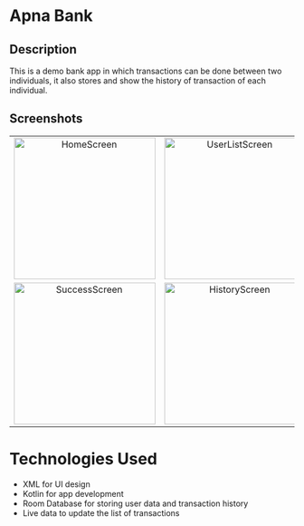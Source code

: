 # Apna Bank
## Description
This is a demo bank app in which transactions can be done between two individuals, it also stores and show the history of transaction of each individual.

## Screenshots
<table>
  <tr>
    <td align="center">
      <img src="https://github.com/manavgambhir/Apna-Bank/assets/97420824/eb947fac-d74f-4141-82c3-89dfb748a0c6" alt="HomeScreen" width="250"/>
    </td>
    <td align="center">
      <img src="https://github.com/manavgambhir/Apna-Bank/assets/97420824/9b821db3-e76f-4afe-9736-367fd82ae15c" alt="UserListScreen" width="250"/>
    </td>
    <td align="center">
      <img src="https://github.com/manavgambhir/Apna-Bank/assets/97420824/4fb45e69-ede5-4eb5-a106-dc5e04cd5da6" alt="UserDetailsScreen" width="250"/>
    </td>
    <td align="center">
      <img src="https://github.com/manavgambhir/Apna-Bank/assets/97420824/f0a1c54c-8bd9-48ca-8992-de89a50f49f4" alt="TransactionScreen" width="250"/>
    </td>
  </tr>
  <tr>
    <td align="center">
      <img src="https://github.com/manavgambhir/Apna-Bank/assets/97420824/5f4a7968-d257-4d66-a24b-b13da9c6ab12" alt="SuccessScreen" width="250"/>
    </td>
    <td align="center">
      <img src="https://github.com/manavgambhir/Apna-Bank/assets/97420824/0c0999b3-3a9e-4ae5-8976-b79f116f5fe4" alt="HistoryScreen" width="250"/>
    </td>
    <td align="center">
      <img src="https://github.com/manavgambhir/Apna-Bank/assets/97420824/68e1a6a1-cf5d-41b3-adb0-dabf5968d926" alt="FailedScreen" width="250"/>
    </td>
  </tr>
</table>

# Technologies Used
- XML for UI design
- Kotlin for app development
- Room Database for storing user data and transaction history
- Live data to update the list of transactions
